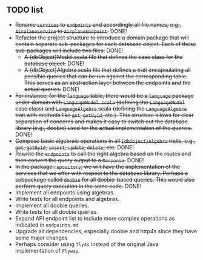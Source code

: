 TODO list
----------

- ~~Rename `services` to `endpoints` and accordingly all file names, e.g., `AirplaneService` to `AirplaneEndpoint`.~~ DONE!
- ~~Refactor the project structure to introduce a domain package that will contain separate sub-packages for each database object. Each of these sub-packages will include two files:~~ DONE!
	- ~~A {dbObject}Model.scala file that defines the case class for the database object.~~ DONE!
	- ~~A {dbObject}Algebra.scala file that defines a trait encapsulating all possible queries that can be run against the corresponding table. This serves as an abstraction layer between the endpoints and the actual queries.~~ DONE!
- ~~For instance, for the `language` table, there would be a `language` package under domain with `LanguageModel.scala` (defining the `LanguageModel` case class) and `LanguageAlgebra`.scala (defining the `LanguageAlgebra` trait with methods like `get`, `getById`, etc.). This structure allows for clear separation of concerns and makes it easy to switch out the database library (e.g., doobie) used for the actual implementation of the queries.~~ DONE!
- ~~Compose basic algebraic operations in all `{dbObject}Algebra` traits, e.g., `get`, `getById`, `insert`, `update`, `delete`, etc.~~ DONE!
- ~~Rewrite the `endpoints` to call the right algebra based on the routes and then convert the query output to a `Response`.~~ DONE!
- ~~In the package `repository`, we will have the implementation of the services that we offer with respect to the database library. Perhaps a subpackage called `doobie` for all doobie-based queries. This would also perform query execution in the same code.~~ DONE!
- Implement all endpoints using algebras.
- Write tests for all endpoints and algebras.
- Implement all doobie queries.
- Write tests for all doobie queries.
- Expand API endpoint list to include more complex operations as indicated in `endpoints.md`.
- Upgrade all dependencies, especially doobie and http4s since they have some major changes
- Perhaps consider using `fly4s` instead of the original Java implementation of `Flyway`.
